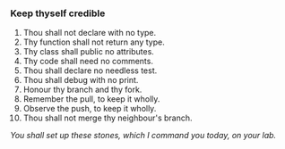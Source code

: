 ### Keep thyself credible
1. Thou shall not declare with no type.
2. Thy function shall not return any type.
3. Thy class shall public no attributes.
4. Thy code shall need no comments.
5. Thou shall declare no needless test.
6. Thou shall debug with no print.
7. Honour thy branch and thy fork.
8. Remember the pull, to keep it wholly.
9. Observe the push, to keep it wholly.
10. Thou shall not merge thy neighbour's branch.

_You shall set up these stones, which I command you today, on your lab._
